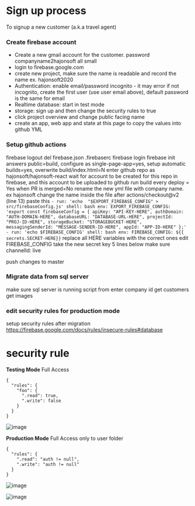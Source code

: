 ﻿# Sign up process

To signup a new customer (a.k.a travel agent)

### Create firebase account

- Create a new gmail account for the customer. password companyname2hajonsoft all small
- login to firebase.google.com
- create new project, make sure the name is readable and record the name ex. hajonsoft2020
- Authentication: enable email/password incognito - it may error if not incognito, create the first user (use user email above), default password is the same for email
- Realtime database: start in test mode
- storage: sign up and then change the security rules to true
- click project overview and change public facing name
- create an app, web app  and state at this page to copy the values into github YML

### Setup github actions

firebase logout
del firebase.json .firebaserc
firebase login
firebase init   
        answers public=build, configure as single-page-app=yes, setup automatic builds=yes, overwrite build/index.html=N
        enter github repo as hajonsoft/hajonsoft-react wait for account to be created for this repo in firebase, and this account to be uploaded to github
        run build every deploy = Yes
        when PR is merged=No
        rename the new yml file with company name. ex hajonsoft 
        change the name inside the file
        after actions/checkout@v2 (line 13) paste this
        ```
        - run: 'echo  "$EXPORT_FIREBASE_CONFIG" > src/firebaseConfig.js'
        shell: bash
        env:
          EXPORT_FIREBASE_CONFIG: 'export const firebaseConfig = { apiKey: "API-KEY-HERE", authDomain: "AUTH-DOMAIN-HERE", databaseURL: "DATABASE-URL-HERE", projectId: "PROJ-ID-HERE", storageBucket: "STORAGEBUCKET-HERE", messagingSenderId: "MESSAGE-SENDER-ID-HERE", appId: "APP-ID-HERE" };'
      - run: 'echo $FIREBASE_CONFIG'
        shell: bash
        env:
          FIREBASE_CONFIG: ${{ secrets.SECRET-HERE}}
      ```
      replace all HERE variables with the correct ones
      edit FIREBASE_CONFIG take the new secret key 5 lines below
      make sure channelId: live

push changes to master

### Migrate data from sql server
make sure sql server is running
script from 
enter company id
get customers
get images


### edit security rules for production mode

setup security rules after migration https://firebase.google.com/docs/rules/insecure-rules#database

# security rule 
**Testing Mode** Full Access

```
{
  "rules": {
    "foo": {
      ".read": true,
      ".write": false
    }
  }
}
```
![image](https://user-images.githubusercontent.com/9623964/96530553-885bfe00-123c-11eb-95f9-cacd2359cfb6.png)



**Production Mode** Full Access only to user folder

```
{
  "rules": {
    ".read": "auth != null",
    ".write": "auth != null"
  }
}
```



![image](https://user-images.githubusercontent.com/9623964/97191219-e40a1800-1763-11eb-86ad-b1cd278ac793.png)

![image](https://user-images.githubusercontent.com/9623964/97191402-13b92000-1764-11eb-8077-e8813c677bc9.png)

